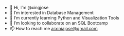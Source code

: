 - 👋 Hi, I’m @xingjose
- 👀 I’m interested in Database Management
- 🌱 I’m currently learning Python and Visualization Tools
- 💞️ I’m looking to collaborate on an SQL Bootcamp
- 📫 How to reach me arxiniajose@gmail.com 

<!---
xingjose/xingjose is a ✨ special ✨ repository because its `README.md` (this file) appears on your GitHub profile.
You can click the Preview link to take a look at your changes.
--->
